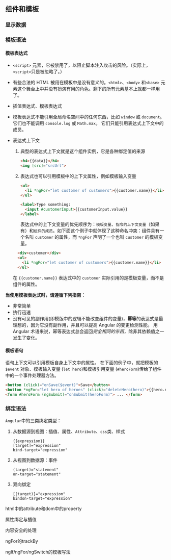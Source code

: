 ## 组件和模板

### 显示数据

### 模板语法

#### 模板表达式

- `<script>` 元素，它被禁用了，以阻止脚本注入攻击的风险。（实际上，`<script>`只是被忽略了。） 

- 有些合法的 HTML 被用在模板中是没有意义的。`<html>`、`<body>` 和`<base>` 元素这个舞台上中并没有扮演有用的角色。剩下的所有元素基本上就都一样用了。

- 插值表达式、模板表达式

- 模板表达式不能引用全局命名空间中的任何东西，比如 `window` 或 `document`。它们也不能调用 `console.log` 或 `Math.max`。 它们只能引用表达式上下文中的成员。

- 表达式上下文

  1. 典型的表达式上下文就是这个组件实例，它是各种绑定值的来源

     ```html
     <h4>{{data}}</h4>
     <img [src]="srcUrl">
     ```

  2. 表达式也可以引用模板中的上下文属性，例如模板输入变量
     ```html
     <ul>
       <li *ngFor="let customer of customers">{{customer.name}}</li>
     </ul>
     ```
     ```html
     <label>Type something:
       <input #customerInput>{{customerInput.value}}
     </label>
     ```
     表达式中的上下文变量的优先顺序为：`模板变量`、`指令的上下文变量`（如果有）和`组件的成员`。如下面这个例子中就体现了这种命名冲突：组件具有一个名叫 `customer` 的属性，而 `*ngFor` 声明了一个也叫 `customer` 的模板变量。
  
   ```html
     <div>customer</div>
     <ul>
       <li *ngFor="let customer of customers">{{customer.name}}</li>
     </ul>
   ```
  
   在 `{{customer.name}}` 表达式中的 `customer` 实际引用的是模板变量，而不是组件的属性。

**当使用模板表达式时，请遵循下列指南：**

- 非常简单
- 执行迅速
- 没有可见的副作用(即模版中的逻辑不能改变组件的变量)，**幂等**的表达式是最理想的，因为它没有副作用，并且可以提高 Angular 的变更检测性能。 用 Angular 术语来说，幂等表达式总会返回*完全相同的东西*，除非其依赖值之一发生了变化。

#### 模板语句

语句上下文可以引用模板自身上下文中的属性。 在下面的例子中，就把模板的 `$event` 对象、模板输入变量 (`let hero`)和模板引用变量 (`#heroForm`)传给了组件中的一个事件处理器方法。

```html
<button (click)="onSave($event)">Save</button>
<button *ngFor="let hero of heroes" (click)="deleteHero(hero)">{{hero.name}}</button>
<form #heroForm (ngSubmit)="onSubmit(heroForm)"> ... </form>
```



### 绑定语法

`Angular`中的三类绑定类型：

1. 从数据源到视图：插值、属性、`Attribute`、`css`类、样式

   ```
   {{expression}}
   [target]="expression"
   bind-target="expression"
   ```

   

2. 从视图到数据源：事件

   ```
   (target)="statement"
   on-target="statement"
   ```

   

3. 双向绑定

   ```
   [(target)]="expression"
   bindon-target="expression"
   ```



html中的attribute和dom中的property

属性绑定与插值

内容安全的处理

ngFor的trackBy

ngIf/ngFor/ngSwitch的模板写法
